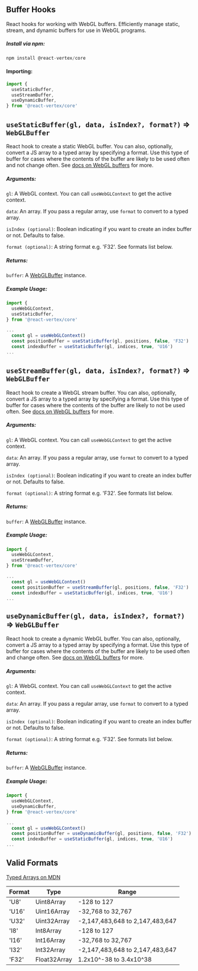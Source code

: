 ## Buffer Hooks

React hooks for working with WebGL buffers. Efficiently manage static, stream, and dynamic buffers for use in WebGL programs.

##### Install via npm:
```js
npm install @react-vertex/core
```

#### Importing:

```js
import {
  useStaticBuffer,
  useStreamBuffer,
  useDynamicBuffer,
} from '@react-vertex/core'
```

## `useStaticBuffer(gl, data, isIndex?, format?)` => `WebGLBuffer`

React hook to create a static WebGL buffer. You can also, optionally, convert a JS array to a typed array by specifying a format. Use this type of buffer for cases where the contents of the buffer are likely to be used often and not change often. See [docs on WebGL buffers](https://developer.mozilla.org/en-US/docs/Web/API/WebGLRenderingContext/bufferData) for more.

##### Arguments:

`gl`: A WebGL context.  You can call `useWebGLContext` to get the active context. 

`data`: An array. If you pass a regular array, use `format` to convert to a typed array.

`isIndex (optional)`: Boolean indicating if you want to create an index buffer or not. Defaults to false.

`format (optional)`: A string format e.g. 'F32'.  See formats list below.

##### Returns:

`buffer`: A [WebGLBuffer](https://developer.mozilla.org/en-US/docs/Web/API/WebGLBuffer) instance.

##### Example Usage:

```js
import {
  useWebGLContext,
  useStaticBuffer,
} from '@react-vertex/core'

...
  const gl = useWebGLContext()
  const positionBuffer = useStaticBuffer(gl, positions, false, 'F32')
  const indexBuffer = useStaticBuffer(gl, indices, true, 'U16')
...

```

## `useStreamBuffer(gl, data, isIndex?, format?)` => `WebGLBuffer`

React hook to create a WebGL stream buffer. You can also, optionally, convert a JS array to a typed array by specifying a format. Use this type of buffer for cases where the contents of the buffer are likely to not be used often. See [docs on WebGL buffers](https://developer.mozilla.org/en-US/docs/Web/API/WebGLRenderingContext/bufferData) for more.

##### Arguments:

`gl`: A WebGL context.  You can call `useWebGLContext` to get the active context. 

`data`: An array. If you pass a regular array, use `format` to convert to a typed array.

`isIndex (optional)`: Boolean indicating if you want to create an index buffer or not. Defaults to false.

`format (optional)`: A string format e.g. 'F32'.  See formats list below.

##### Returns:

`buffer`: A [WebGLBuffer](https://developer.mozilla.org/en-US/docs/Web/API/WebGLBuffer) instance.

##### Example Usage:

```js
import {
  useWebGLContext,
  useStreamBuffer,
} from '@react-vertex/core'

...
  const gl = useWebGLContext()
  const positionBuffer = useStreamBuffer(gl, positions, false, 'F32')
  const indexBuffer = useStaticBuffer(gl, indices, true, 'U16')
...

```

## `useDynamicBuffer(gl, data, isIndex?, format?)` => `WebGLBuffer`

React hook to create a dynamic WebGL buffer. You can also, optionally, convert a JS array to a typed array by specifying a format.  Use this type of buffer for cases where the contents of the buffer are likely to be used often and change often. See [docs on WebGL buffers](https://developer.mozilla.org/en-US/docs/Web/API/WebGLRenderingContext/bufferData) for more.

##### Arguments:

`gl`: A WebGL context.  You can call `useWebGLContext` to get the active context. 

`data`: An array. If you pass a regular array, use `format` to convert to a typed array.

`isIndex (optional)`: Boolean indicating if you want to create an index buffer or not. Defaults to false.

`format (optional)`: A string format e.g. 'F32'.  See formats list below.

##### Returns:

`buffer`: A [WebGLBuffer](https://developer.mozilla.org/en-US/docs/Web/API/WebGLBuffer) instance. 

##### Example Usage:

```js
import {
  useWebGLContext,
  useDynamicBuffer,
} from '@react-vertex/core'

...
  const gl = useWebGLContext()
  const positionBuffer = useDynamicBuffer(gl, positions, false, 'F32')
  const indexBuffer = useStaticBuffer(gl, indices, true, 'U16')
...

```

## Valid Formats

[Typed Arrays on MDN](https://developer.mozilla.org/en-US/docs/Web/JavaScript/Typed_arrays#Typed_array_views)

| Format | Type         | Range                            |
| -------|--------------|----------------------------------|
| 'U8'   | Uint8Array   | -128 to 127                      |
| 'U16'  | Uint16Array  | -32,768 to 32,767                |
| 'U32'  | Uint32Array  | -2,147,483,648 to 2,147,483,647  |
| 'I8'   | Int8Array    | -128 to 127                      |
| 'I16'  | Int16Array   | -32,768 to 32,767                |
| 'I32'  | Int32Array   | -2,147,483,648 to 2,147,483,647  |
| 'F32'  | Float32Array | 1.2x10^-38 to 3.4x10^38          |
